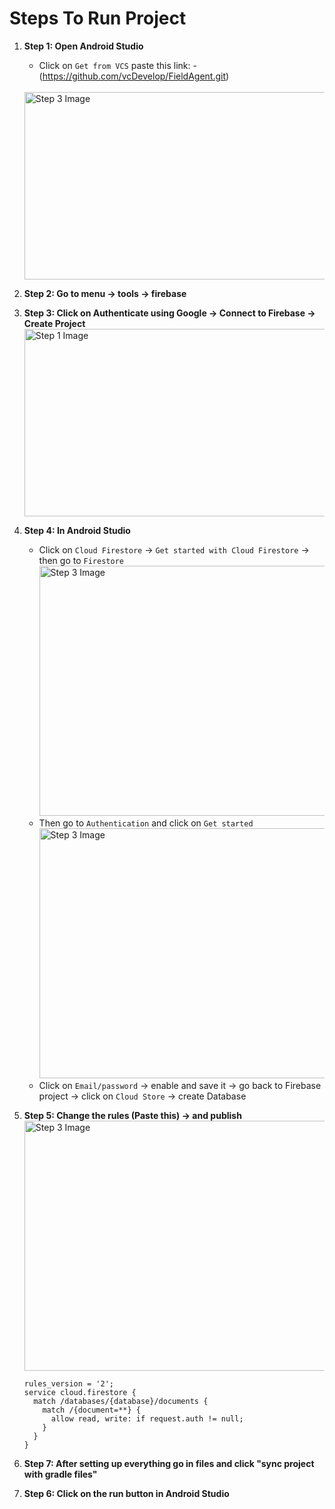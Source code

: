 # Steps To Run Project

1. **Step 1: Open Android Studio**
    - Click on `Get from VCS` paste this link: - (https://github.com/vcDevelop/FieldAgent.git)
    <br>
    <img src="https://github.com/vcDevelop/Field_Agent/assets/88608116/c2860402-3841-4a6b-a3cc-29299bcca5f5" alt="Step 3 Image" width="800" height="300">

2. **Step 2: Go to menu -> tools -> firebase**
    <br>

3. **Step 3: Click on Authenticate using Google -> Connect to Firebase -> Create Project**
    <br>
   <img src="https://github.com/vcDevelop/Field_Agent/assets/88608116/fe37c578-5392-4812-aae3-dc57c5cae0fa" alt="Step 1 Image" width="800" height="300">

5. **Step 4: In Android Studio**
    - Click on `Cloud Firestore` -> `Get started with Cloud Firestore` -> then go to `Firestore`<br>
      <img src="https://github.com/vcDevelop/Field_Agent/assets/88608116/13b3d3f8-d8b1-4773-8b83-ac06ddec5ca7" alt="Step 3 Image" width="600" height="400">
    - Then go to `Authentication` and click on `Get started`<br>
      <img src="https://github.com/vcDevelop/Field_Agent/assets/88608116/5af660a7-7803-4bef-b1af-15a1a525ea27" alt="Step 3 Image" width="600" height="400">
    - Click on `Email/password` -> enable and save it -> go back to Firebase project -> click on `Cloud Store` -> create Database

6. **Step 5: Change the rules (Paste this) -> and publish**<br>
   <img src="https://github.com/vcDevelop/Field_Agent/assets/88608116/b378c67c-80d9-4f41-90d5-c309fd926a32" alt="Step 3 Image" width="600" height="400">
    ```firebase
    rules_version = '2';
    service cloud.firestore {
      match /databases/{database}/documents {
        match /{document=**} {
          allow read, write: if request.auth != null;
        }
      }
    }
    ```

9. **Step 7:  After setting up everything go in files and click "sync project with gradle files"**
9. **Step 6: Click on the run button in Android Studio**
